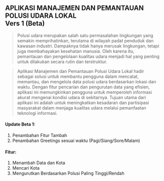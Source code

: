 ## **APLIKASI MANAJEMEN DAN PEMANTAUAN POLUSI UDARA LOKAL** <br> Vers 1 (Beta)

>Polusi udara merupakan salah satu permasalahan lingkungan yang semakin memprihatinkan, terutama di wilayah padat penduduk dan kawasan industri. Dampaknya tidak hanya merusak lingkungan, tetapi juga membahayakan kesehatan manusia. Oleh karena itu, pemantauan dan pengelolaan kualitas udara menjadi hal yang penting untuk dilakukan secara rutin dan terstruktur.

>Aplikasi Manajemen dan Pemantauan Polusi Udara Lokal hadir sebagai solusi untuk membantu pengguna dalam mencatat, memantau, dan mengelola data polusi udara berdasarkan lokasi dan waktu. Dengan fitur pencarian dan pengurutan data yang efisien, aplikasi ini memungkinkan pengguna untuk memperoleh informasi akurat mengenai kondisi udara di sekitarnya. Tujuan utama dari aplikasi ini adalah untuk meningkatkan kesadaran dan partisipasi masyarakat dalam menjaga kualitas udara melalui pemanfaatan teknologi informasi.

#### Update Beta 1:
1. Penambahan Fitur Tambah
2. Penambahan Greetings sesuai waktu (Pagi/Siang/Sore/Malam)

#### Fitur:

1. Menambah Data dan Kota
2. Mencari Kota
3. Mengurutkan Berdasarkan Polusi Paling Tinggi/Rendah
